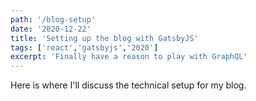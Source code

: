 ```yaml
---
path: '/blog-setup'
date: '2020-12-22'
title: 'Setting up the blog with GatsbyJS'
tags: ['react','gatsbyjs','2020']
excerpt: 'Finally have a reason to play with GraphQL'
---
```


Here is where I'll discuss the technical setup for my blog.